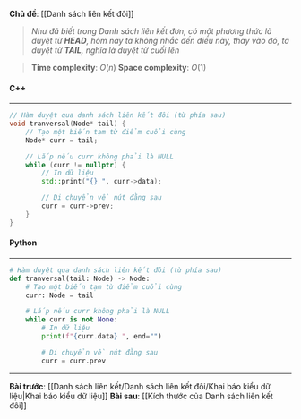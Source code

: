 **Chủ đề**: [[Danh sách liên kết đôi]]

> _Như đã biết trong Danh sách liên kết đơn, có một phương thức là duyệt từ **HEAD**, hôm nay ta không nhắc đến điều này, thay vào đó, ta duyệt từ **TAIL**, nghĩa là duyệt từ cuối lên_

>**Time complexity**: $O(n)$
> **Space complexity**: $O(1)$
#### C++
---
``` cpp
// Hàm duyệt qua danh sách liên kết đôi (từ phía sau)
void tranversal(Node* tail) {
    // Tạo một biến tạm từ điểm cuổi cùng
    Node* curr = tail;

    // Lắp nếu curr không phải là NULL
    while (curr != nullptr) {
        // In dữ liệu
        std::print("{} ", curr->data);

        // Di chuyển về nút đằng sau
        curr = curr->prev;
    }
}
```
#### Python
---
``` python
# Hàm duyệt qua danh sách liên kết đôi (từ phía sau)
def tranversal(tail: Node) -> Node:
    # Tạo một biến tạm từ điểm cuổi cùng
    curr: Node = tail

    # Lắp nếu curr không phải là NULL
    while curr is not None:
        # In dữ liệu
        print(f"{curr.data} ", end="")

        # Di chuyển về nút đằng sau
        curr = curr.prev
```
---
**Bài trước**: [[Danh sách liên kết/Danh sách liên kết đôi/Khai báo kiểu dữ liệu|Khai báo kiểu dữ liệu]]
**Bài sau**: [[Kích thước của Danh sách liên kết đôi]]